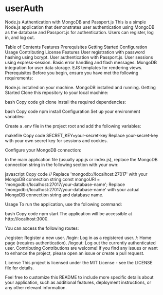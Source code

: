 # userAuth
Node.js Authentication with MongoDB and Passport.js
This is a simple Node.js application that demonstrates user authentication using MongoDB as the database and Passport.js for authentication. Users can register, log in, and log out.

Table of Contents
Features
Prerequisites
Getting Started
Configuration
Usage
Contributing
License
Features
User registration with password hashing using bcrypt.
User authentication with Passport.js.
User sessions using express-session.
Basic error handling and flash messages.
MongoDB integration for user data storage.
EJS templates for rendering views.
Prerequisites
Before you begin, ensure you have met the following requirements:

Node.js installed on your machine.
MongoDB installed and running.
Getting Started
Clone this repository to your local machine:

bash
Copy code
git clone <repository-url>
Install the required dependencies:

bash
Copy code
npm install
Configuration
Set up your environment variables:

Create a .env file in the project root and add the following variables:

makefile
Copy code
SECRET_KEY=your-secret-key
Replace your-secret-key with your own secret key for sessions and cookies.

Configure your MongoDB connection:

In the main application file (usually app.js or index.js), replace the MongoDB connection string in the following section with your own:

javascript
Copy code
// Replace 'mongodb://localhost:27017' with your MongoDB connection string
const mongoURI = 'mongodb://localhost:27017/your-database-name';
Replace 'mongodb://localhost:27017/your-database-name' with your actual MongoDB connection string and database name.

Usage
To run the application, use the following command:

bash
Copy code
npm start
The application will be accessible at http://localhost:3000.

You can access the following routes:

/register: Register a new user.
/login: Log in as a registered user.
/: Home page (requires authentication).
/logout: Log out the currently authenticated user.
Contributing
Contributions are welcome! If you find any issues or want to enhance the project, please open an issue or create a pull request.

License
This project is licensed under the MIT License - see the LICENSE file for details.

Feel free to customize this README to include more specific details about your application, such as additional features, deployment instructions, or any other relevant information.






